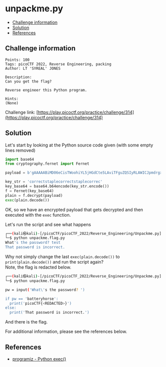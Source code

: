 # unpackme.py

- [Challenge information](#challenge-information)
- [Solution](#solution)
- [References](#references)

## Challenge information
```
Points: 100
Tags: picoCTF 2022, Reverse Engineering, packing
Author: LT 'SYREAL' JONES

Description:
Can you get the flag?
 
Reverse engineer this Python program.
 
Hints:
(None)
```
Challenge link: [https://play.picoctf.org/practice/challenge/314](https://play.picoctf.org/practice/challenge/314)

## Solution

Let's start by looking at the Python source code given (with some empty lines removed)
```python
import base64
from cryptography.fernet import Fernet

payload = b'gAAAAABiMD06eCisTWoohiYL5jHGdCte5LAviTFguZQSIyRLAWICJpmdrgxhdTB923h6eksddKpKH41I5-HGzI6xGF_7eb_1u0S2Phw2NvYGTF1KzE1-AU66FfIW6QXWnCpPHOS9CatNBuFXuyjEAx86Rld2E7GjvuKEOJJXx_GZE2JgAxnDmvcewoksfjVCCAwNqzixpUPKkIET2xmO4EsDqK4CUG8_JxP0HwSEzW4PH-hVpZrkyse4EodFPsjs7NVJF0hL1_8bP1TCiEEnFn7hCoTRRvlpYQ=='

key_str = 'correctstaplecorrectstaplecorrec'
key_base64 = base64.b64encode(key_str.encode())
f = Fernet(key_base64)
plain = f.decrypt(payload)
exec(plain.decode())
```

OK, so we have an encrypted payload that gets decrypted and then executed with the `exec` function.

Let's run the script and see what happens
```bash
┌──(kali㉿kali)-[/picoCTF/picoCTF_2022/Reverse_Engineering/Unpackme.py]
└─$ python unpackme.flag.py 
What's the password? test
That password is incorrect.
```

Why not simply change the last `exec(plain.decode())` to `print(plain.decode())` and run the script again?  
Note, the flag is redacted below.
```bash
┌──(kali㉿kali)-[/picoCTF/picoCTF_2022/Reverse_Engineering/Unpackme.py]
└─$ python unpackme.flag.py 

pw = input('What\'s the password? ')

if pw == 'batteryhorse':
  print('picoCTF{<REDACTED>}')
else:
  print('That password is incorrect.')

```

And there is the flag.

For additional information, please see the references below.

## References

- [programiz - Python exec()](https://www.programiz.com/python-programming/methods/built-in/exec)
